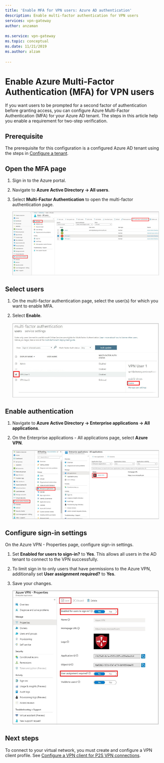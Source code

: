 ```yaml
---
title: 'Enable MFA for VPN users: Azure AD authentication'
description: Enable multi-factor authentication for VPN users
services: vpn-gateway
author: anzaman

ms.service: vpn-gateway
ms.topic: conceptual
ms.date: 11/21/2019
ms.author: alzam

---
```

# Enable Azure Multi-Factor Authentication (MFA) for VPN users

If you want users to be prompted for a second factor of authentication before granting access, you can configure Azure Multi-Factor Authentication (MFA) for your Azure AD tenant. The steps in this article help you enable a requirement for two-step verification.

## <a name="prereq"></a>Prerequisite

The prerequisite for this configuration is a configured Azure AD tenant using the steps in [Configure a tenant](openvpn-azure-ad-tenant.md).

## <a name="mfa"></a>Open the MFA page

1. Sign in to the Azure portal.
2. Navigate to **Azure Active Directory -> All users**.
3. Select **Multi-Factor Authentication** to open the multi-factor authentication page.

   ![Sign in](./media/openvpn-azure-ad-mfa/mfa1.jpg)

## <a name="users"></a> Select users

1. On the multi-factor authentication page, select the user(s) for which you want to enable MFA.
2. Select **Enable**.

   ![Select](./media/openvpn-azure-ad-mfa/mfa2.jpg)

## <a name="enableauth"></a>Enable authentication

1. Navigate to **Azure Active Directory  -> Enterprise applications -> All applications**.
2. On the Enterprise applications - All applications page, select **Azure VPN**.

   ![Directory ID](./media/openvpn-azure-ad-mfa/user1.jpg)

## <a name="enablesign"></a> Configure sign-in settings

On the Azure VPN - Properties page, configure sign-in settings.

1. Set **Enabled for users to sign-in?** to **Yes**. This allows all users in the AD tenant to connect to the VPN successfully.
2. To limit sign in to only users that have permissions to the Azure VPN, additionally set **User assignment required?** to **Yes**.
3. Save your changes.

   ![Permissions](./media/openvpn-azure-ad-mfa/user2.jpg)

## Next steps

To connect to your virtual network, you must create and configure a VPN client profile. See [Configure a VPN client for P2S VPN connections](openvpn-azure-ad-client.md).
